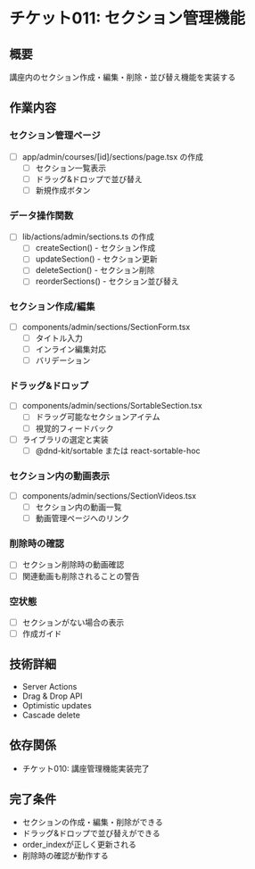 # チケット011: セクション管理機能

## 概要
講座内のセクション作成・編集・削除・並び替え機能を実装する

## 作業内容

### セクション管理ページ
- [ ] app/admin/courses/[id]/sections/page.tsx の作成
  - [ ] セクション一覧表示
  - [ ] ドラッグ&ドロップで並び替え
  - [ ] 新規作成ボタン

### データ操作関数
- [ ] lib/actions/admin/sections.ts の作成
  - [ ] createSection() - セクション作成
  - [ ] updateSection() - セクション更新
  - [ ] deleteSection() - セクション削除
  - [ ] reorderSections() - セクション並び替え

### セクション作成/編集
- [ ] components/admin/sections/SectionForm.tsx
  - [ ] タイトル入力
  - [ ] インライン編集対応
  - [ ] バリデーション

### ドラッグ&ドロップ
- [ ] components/admin/sections/SortableSection.tsx
  - [ ] ドラッグ可能なセクションアイテム
  - [ ] 視覚的フィードバック
- [ ] ライブラリの選定と実装
  - [ ] @dnd-kit/sortable または react-sortable-hoc

### セクション内の動画表示
- [ ] components/admin/sections/SectionVideos.tsx
  - [ ] セクション内の動画一覧
  - [ ] 動画管理ページへのリンク

### 削除時の確認
- [ ] セクション削除時の動画確認
- [ ] 関連動画も削除されることの警告

### 空状態
- [ ] セクションがない場合の表示
- [ ] 作成ガイド

## 技術詳細
- Server Actions
- Drag & Drop API
- Optimistic updates
- Cascade delete

## 依存関係
- チケット010: 講座管理機能実装完了

## 完了条件
- セクションの作成・編集・削除ができる
- ドラッグ&ドロップで並び替えができる
- order_indexが正しく更新される
- 削除時の確認が動作する